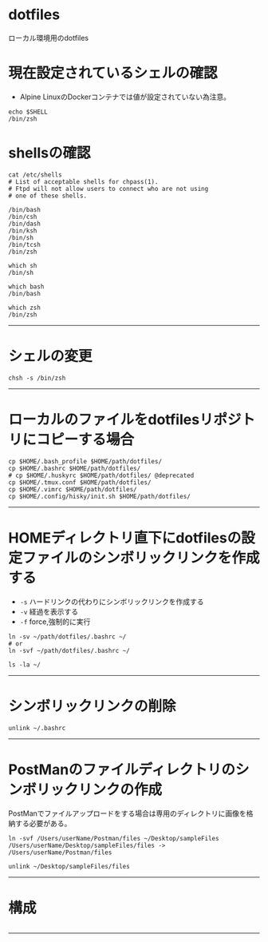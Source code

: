 # dotfiles

ローカル環境用のdotfiles

# 現在設定されているシェルの確認

* Alpine LinuxのDockerコンテナでは値が設定されていない為注意。

```session
echo $SHELL
/bin/zsh
```

# shellsの確認

```session
cat /etc/shells
# List of acceptable shells for chpass(1).
# Ftpd will not allow users to connect who are not using
# one of these shells.

/bin/bash
/bin/csh
/bin/dash
/bin/ksh
/bin/sh
/bin/tcsh
/bin/zsh
```

```shell
which sh
/bin/sh

which bash
/bin/bash

which zsh
/bin/zsh
```

---

# シェルの変更

```session
chsh -s /bin/zsh
```

---

# ローカルのファイルをdotfilesリポジトリにコピーする場合

```shell
cp $HOME/.bash_profile $HOME/path/dotfiles/
cp $HOME/.bashrc $HOME/path/dotfiles/
# cp $HOME/.huskyrc $HOME/path/dotfiles/ @deprecated
cp $HOME/.tmux.conf $HOME/path/dotfiles/
cp $HOME/.vimrc $HOME/path/dotfiles/
cp $HOME/.config/hisky/init.sh $HOME/path/dotfiles/
```

---

# HOMEディレクトリ直下にdotfilesの設定ファイルのシンボリックリンクを作成する

- `-s` ハードリンクの代わりにシンボリックリンクを作成する
- `-v` 経過を表示する
- `-f` force,強制的に実行

```shell
ln -sv ~/path/dotfiles/.bashrc ~/
# or
ln -svf ~/path/dotfiles/.bashrc ~/

ls -la ~/
```

---

# シンボリックリンクの削除

```shell
unlink ~/.bashrc
```

---

# PostManのファイルディレクトリのシンボリックリンクの作成

PostManでファイルアップロードをする場合は専用のディレクトリに画像を格納する必要がある。

```shell
ln -svf /Users/userName/Postman/files ~/Desktop/sampleFiles
/Users/userName/Desktop/sampleFiles/files -> /Users/userName/Postman/files

```

```shell
unlink ~/Desktop/sampleFiles/files
```

---

# 構成

```session

```

---
